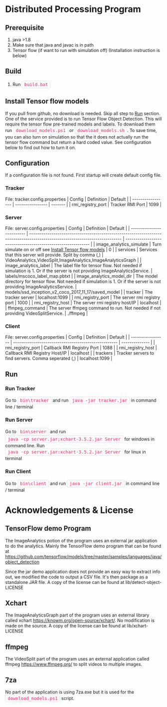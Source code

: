 <style>
  code{
    color: #f92672 !important;
    border: 1px solid hsla(0, 0%, 89%, 1);
    background-color: hsla(0, 0%, 98%, 1);
    font-size: .875rem;
    border-radius: 2px;
    display: inline-block;
    padding: 3px 7px;
  }
</style>

# Distributed Processing Program

## Prerequisite

1. java >1.8
2. Make sure that java and javac is in path
3. Tensor flow (if want to run with simulation off) (Installation instruction is below)

## Build

1. Run `build.bat`

## Install Tensor flow models

If you pull from github, no download is needed. Skip all step to [Run](#run) section.
One of the service provided is to run Tensor Flow Object Detection. This will require the tensor flow pre-trained models and labels. To download them run `download_models.ps1` or `download_models.sh`. To save time, you can also turn on simulation so that the it does not actually run the tensor flow command but return a hard coded value. See configuration below to find out how to turn it on.

## Configuration

If a configuration file is not found. First startup will create default config file.

### Tracker

File: tracker.config.properties
| Config            | Definition       | Default |
| ----------------- | ---------------- | ------- |
| rmi_registry_port | Tracker RMI Port | 1099    |

### Server

File: server.config.properties
| Config                    | Definition                                                                                                                   | Default                                                      |
| ------------------------- | ---------------------------------------------------------------------------------------------------------------------------- | ------------------------------------------------------------ |
| image_analytics_simulate  | Turn simulate on or off see [Install Tensor flow models](#install-Tensor-flow-models)                                        | 0                                                            |
| services                  | Services that this server will provide. Split by comma (,)                                                                   | VideoAnalytics,VideoSplit,ImageAnalytics,ImageAnalyticsGraph |
| image_analytics_label     | The label file for tensor flow. Not needed if simulation is 1. Or if the server is not providing ImageAnalyticsService.      | labels/mscoco_label_map.pbtxt                                |
| image_analytics_model_dir | The model directory for tensor flow. Not needed if simulation is 1. Or if the server is not providing ImageAnalyticsService. | models/ssd_inception_v2_coco_2017_11_17/saved_model          |
| tracker                   | The tracker server                                                                                                           | localhost\:1099                                              |
| rmi_registry_port         | The server rmi registry port                                                                                                 | 1000                                                         |
| rmi_registry_host         | The server rmi registry host/IP                                                                                              | localhost                                                    |
| ffmpeg_command            | The server ffmpeg command to run. Not needed if not providing VideoSplitService.                                             | ./ffmpeg                                                     |

### Client

File: server.config.properties
| Config            | Definition                                           | Default        |
| ----------------- | ---------------------------------------------------- | -------------- |
| rmi_registry_port | Callback RMI Registry Port                           | 1088           |
| rmi_registry_host | Callback RMI Registry Host/IP                        | localhost      |
| trackers          | Tracker servers to find servers. Comma seperated (,) | localhost:1099 |

## Run

### Run Tracker
Go to `bin\tracker` and run `java -jar tracker.jar` in command line / terminal

### Run Server
Go to `bin\server` and run `java -cp server.jar;xchart-3.5.2.jar Server` for windows in command line. Run `java -cp server.jar:xchart-3.5.2.jar Server` for linux in terminal

### Run Client
Go to `bin\client` and run `java -jar client.jar` in command line / terminal

# Acknowledgements & License

## TensorFlow demo Program

The ImageAnalytics potion of the program uses an external jar application to do the analytics. Mainly the TensorFlow demo program that can be found at <https://github.com/tensorflow/models/tree/master/samples/languages/java/object_detection>

Since the jar demo application does not provide an easy way to extract info out, we modified the code to output a CSV file. It's then package as a standalone JAR file.
A copy of the license can be found at lib/detect-object-LICENSE

## Xchart

The ImageAnalyticsGraph part of the program uses an external library called xchart <https://knowm.org/open-source/xchart/>. No modification is made on the source. A copy of the license can be found at lib/xchart-LICENSE

## ffmpeg

The VideoSplit part of the program uses an external application called ffmpeg <https://www.ffmpeg.org/> to split videos to multiple images.

## 7za

No part of the application is using 7za.exe but it is used for the `download_models.ps1` script.